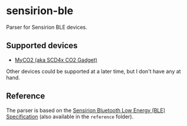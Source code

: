 # sensirion-ble

Parser for Sensirion BLE devices.

## Supported devices

* [MyCO2 (aka SCD4x CO2 Gadget)](https://sensirion.com/products/catalog/SCD4x-CO2-Gadget/)

Other devices could be supported at a later time, but I don't have any at hand.

## Reference

The parser is based on the [Sensirion Bluetooth Low Energy (BLE) Specification][sble] (also available in the `reference` folder).

[sble]: https://github.com/Sensirion/arduino-ble-gadget/blob/master/documents/Sensirion_BLE_communication_protocol.pdf
